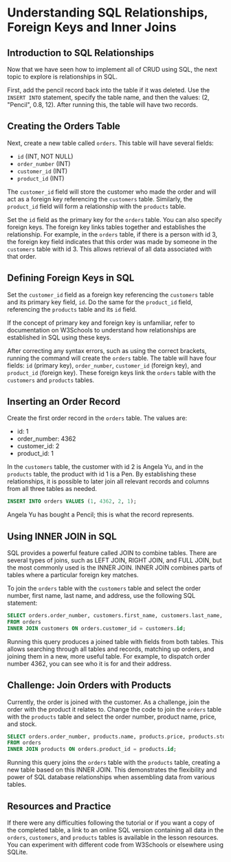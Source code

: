 # Understanding SQL Relationships, Foreign Keys and Inner Joins

## Introduction to SQL Relationships

Now that we have seen how to implement all of CRUD using SQL, the next topic to explore is relationships in SQL.

First, add the pencil record back into the table if it was deleted. Use the `INSERT INTO` statement, specify the table name, and then the values: (2, "Pencil", 0.8, 12). After running this, the table will have two records.

## Creating the Orders Table

Next, create a new table called `orders`. This table will have several fields:

- `id` (INT, NOT NULL)
- `order_number` (INT)
- `customer_id` (INT)
- `product_id` (INT)

The `customer_id` field will store the customer who made the order and will act as a foreign key referencing the `customers` table. Similarly, the `product_id` field will form a relationship with the `products` table.

Set the `id` field as the primary key for the `orders` table. You can also specify foreign keys. The foreign key links tables together and establishes the relationship. For example, in the `orders` table, if there is a person with id 3, the foreign key field indicates that this order was made by someone in the `customers` table with id 3. This allows retrieval of all data associated with that order.

## Defining Foreign Keys in SQL

Set the `customer_id` field as a foreign key referencing the `customers` table and its primary key field, `id`. Do the same for the `product_id` field, referencing the `products` table and its `id` field.

If the concept of primary key and foreign key is unfamiliar, refer to documentation on W3Schools to understand how relationships are established in SQL using these keys.

After correcting any syntax errors, such as using the correct brackets, running the command will create the `orders` table. The table will have four fields: `id` (primary key), `order_number`, `customer_id` (foreign key), and `product_id` (foreign key). These foreign keys link the `orders` table with the `customers` and `products` tables.

## Inserting an Order Record

Create the first order record in the `orders` table. The values are:

- id: 1
- order_number: 4362
- customer_id: 2
- product_id: 1

In the `customers` table, the customer with id 2 is Angela Yu, and in the `products` table, the product with id 1 is a Pen. By establishing these relationships, it is possible to later join all relevant records and columns from all three tables as needed.

```sql
INSERT INTO orders VALUES (1, 4362, 2, 1);
```

Angela Yu has bought a Pencil; this is what the record represents.

## Using INNER JOIN in SQL

SQL provides a powerful feature called JOIN to combine tables. There are several types of joins, such as LEFT JOIN, RIGHT JOIN, and FULL JOIN, but the most commonly used is the INNER JOIN. INNER JOIN combines parts of tables where a particular foreign key matches.

To join the `orders` table with the `customers` table and select the order number, first name, last name, and address, use the following SQL statement:

```sql
SELECT orders.order_number, customers.first_name, customers.last_name, customers.address
FROM orders
INNER JOIN customers ON orders.customer_id = customers.id;
```

Running this query produces a joined table with fields from both tables. This allows searching through all tables and records, matching up orders, and joining them in a new, more useful table. For example, to dispatch order number 4362, you can see who it is for and their address.

## Challenge: Join Orders with Products

Currently, the order is joined with the customer. As a challenge, join the order with the product it relates to. Change the code to join the `orders` table with the `products` table and select the order number, product name, price, and stock.

```sql
SELECT orders.order_number, products.name, products.price, products.stock
FROM orders
INNER JOIN products ON orders.product_id = products.id;
```

Running this query joins the `orders` table with the `products` table, creating a new table based on this INNER JOIN. This demonstrates the flexibility and power of SQL database relationships when assembling data from various tables.

## Resources and Practice

If there were any difficulties following the tutorial or if you want a copy of the completed table, a link to an online SQL version containing all data in the `orders`, `customers`, and `products` tables is available in the lesson resources. You can experiment with different code from W3Schools or elsewhere using SQLite.
